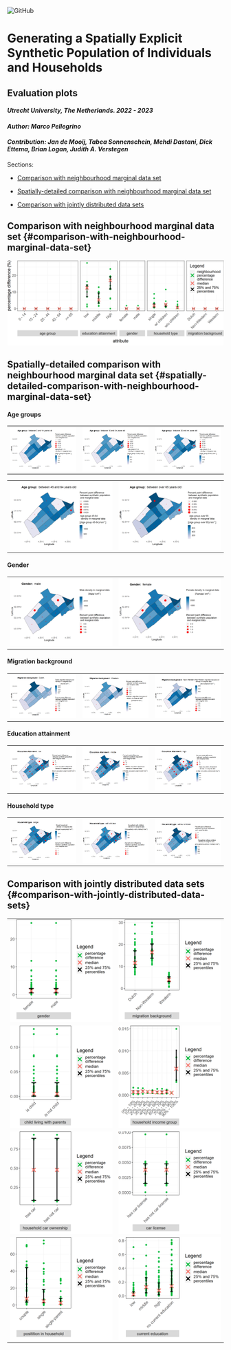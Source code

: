 ![GitHub](https://img.shields.io/badge/license-GPL--3.0-blue)

# Generating a Spatially Explicit Synthetic Population of Individuals and Households

## Evaluation plots

#### *Utrecht University, The Netherlands. 2022 - 2023*

#### *Author: Marco Pellegrino*

#### *Contribution: Jan de Mooij, Tabea Sonnenschein, Mehdi Dastani, Dick Ettema, Brian Logan, Judith A. Verstegen*

Sections:

-   [Comparison with neighbourhood marginal data set](#comparison-with-neighbourhood-marginal-data-set)

-   [Spatially-detailed comparison with neighbourhood marginal data set](#spatially-detailed-comparison-with-neighbourhood-marginal-data-set)

-   [Comparison with jointly distributed data sets](#comparison-with-jointly-distributed-data-sets)

## Comparison with neighbourhood marginal data set {#comparison-with-neighbourhood-marginal-data-set}

![Caption](evaluation/plots/marginal/plot_marginal_percentage_diff.png)

## Spatially-detailed comparison with neighbourhood marginal data set {#spatially-detailed-comparison-with-neighbourhood-marginal-data-set}

#### Age groups

|                                                                         |                                                                          |                                                                          |
|------------------------|------------------------|------------------------|
| ![Caption](evaluation/plots/marginal/maps/age_group/age_group_0_14.png) | ![Caption](evaluation/plots/marginal/maps/age_group/age_group_15_24.png) | ![Caption](evaluation/plots/marginal/maps/age_group/age_group_25_44.png) |

|                                                                          |                                                                            |
|-----------------------------------------------|-------------------------|
| ![Caption](evaluation/plots/marginal/maps/age_group/age_group_45_64.png) | ![Caption](evaluation/plots/marginal/maps/age_group/age_group_over_65.png) |

#### Gender

|                                                                   |                                                                     |
|-----------------------------------------------|-------------------------|
| ![Caption](evaluation/plots/marginal/maps/gender/gender_male.png) | ![Caption](evaluation/plots/marginal/maps/gender/gender_female.png) |

#### Migration background

|                                                                                     |                                                                                       |                                                                                           |
|------------------------|------------------------|------------------------|
| ![Caption](evaluation/plots/marginal/maps/migration_background/migration_Dutch.png) | ![Caption](evaluation/plots/marginal/maps/migration_background/migration_Western.png) | ![Caption](evaluation/plots/marginal/maps/migration_background/migration_Non_Western.png) |

#### Education attainment

|                                                                                              |                                                                                                 |                                                                                               |
|------------------------|------------------------|------------------------|
| ![Caption](evaluation/plots/marginal/maps/education_attainment/education_attainment_low.png) | ![Caption](evaluation/plots/marginal/maps/education_attainment/education_attainment_middle.png) | ![Caption](evaluation/plots/marginal/maps/education_attainment/education_attainment_high.png) |

#### Household type

|                                                                                     |                                                                                            |                                                                                               |
|------------------------|------------------------|------------------------|
| ![Caption](evaluation/plots/marginal/maps/household_type/household_type_single.png) | ![Caption](evaluation/plots/marginal/maps/household_type/household_type_with_children.png) | ![Caption](evaluation/plots/marginal/maps/household_type/household_type_without_children.png) |

## Comparison with jointly distributed data sets {#comparison-with-jointly-distributed-data-sets}

|                                                                |                                                                   |
|-----------------------------------------------|-------------------------|
| ![Caption](evaluation/plots/stratified/gender.png)             | ![Caption](evaluation/plots/stratified/migration.png)             |
| ![Caption](evaluation/plots/stratified/ischild.png)            | ![Caption](evaluation/plots/stratified/income_group.png)          |
| ![Caption](evaluation/plots/stratified/car_ownership.png)      | ![Caption](evaluation/plots/stratified/license_car_ownership.png) |
| ![Caption](evaluation/plots/stratified/household_position.png) | ![Caption](evaluation/plots/stratified/current_education.png)     |
